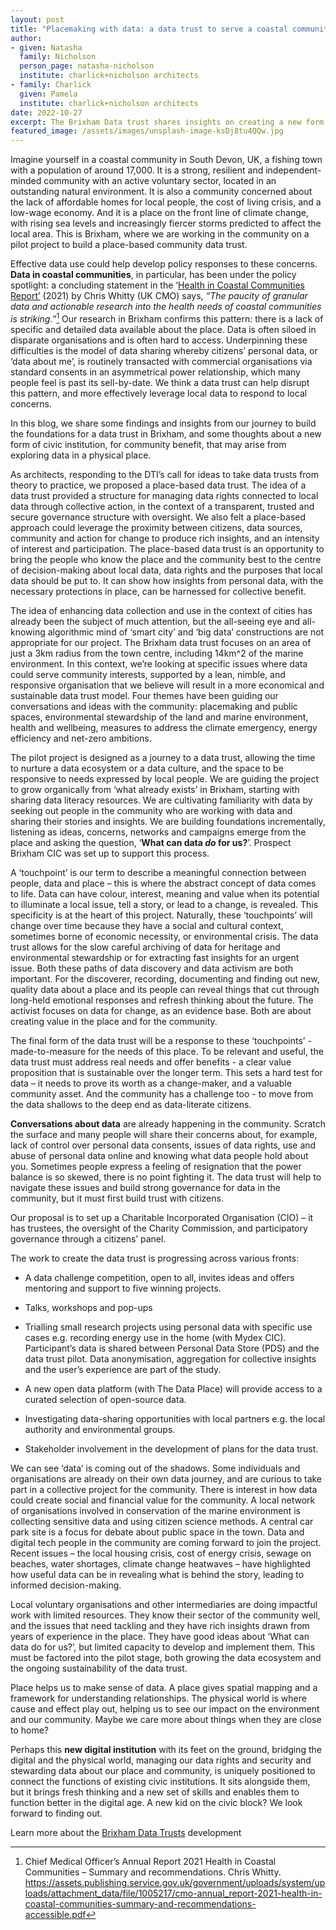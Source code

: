 ```yaml
---
layout: post
title: "Placemaking with data: a data trust to serve a coastal community"
author:
- given: Natasha
  family: Nicholson
  person_page: natasha-nicholson
  institute: charlick+nicholson architects
- family: Charlick
  given: Pamela
  institute: charlick+nicholson architects
date: 2022-10-27
excerpt: The Brixham Data trust shares insights on creating a new form of civic institution, for community benefit, that arises from exploring data in a coastal community in South Devon, UK.
featured_image: /assets/images/unsplash-image-ksDj8tu4QQw.jpg
---
```


Imagine yourself in a coastal community in South Devon, UK, a fishing
town with a population of around 17,000. It is a strong, resilient and
independent-minded community with an active voluntary sector, located in
an outstanding natural environment. It is also a community concerned
about the lack of affordable homes for local people, the cost of living
crisis, and a low-wage economy. And it is a place on the front line of
climate change, with rising sea levels and increasingly fiercer storms
predicted to affect the local area. This is Brixham, where we are
working in the community on a pilot project to build a place-based
community data trust.

Effective data use could help develop policy responses to these
concerns. **Data in coastal communities**, in particular, has been under
the policy spotlight: a concluding statement in the ‘[Health in Coastal
Communities
Report’](https://assets.publishing.service.gov.uk/government/uploads/system/uploads/attachment_data/file/1005217/cmo-annual_report-2021-health-in-coastal-communities-summary-and-recommendations-accessible.pdf)
[](https://assets.publishing.service.gov.uk/government/uploads/system/uploads/attachment_data/file/1005217/cmo-annual_%20%20report-2021-health-in-coastal-communities-summary-and-recommendations-accessible.pdf)
(2021) by Chris Whitty (UK CMO) says, *“The paucity of granular data and
actionable research into the health needs of coastal communities is
striking.”*[^whitty] Our research in Brixham confirms this pattern: there is a
lack of specific and detailed data available about the place. Data is
often siloed in disparate organisations and is often hard to access.
Underpinning these difficulties is the model of data sharing whereby
citizens’ personal data, or ‘data about me’, is routinely transacted
with commercial organisations via standard consents in an asymmetrical
power relationship, which many people feel is past its sell-by-date. We
think a data trust can help disrupt this pattern, and more effectively
leverage local data to respond to local concerns.

[^whitty]: Chief Medical Officer’s Annual Report 2021 Health in Coastal
Communities – Summary and recommendations. Chris Whitty.
<https://assets.publishing.service.gov.uk/government/uploads/system/uploads/attachment_data/file/1005217/cmo-annual_report-2021-health-in-coastal-communities-summary-and-recommendations-accessible.pdf>

In this blog, we share some findings and insights from our journey to
build the foundations for a data trust in Brixham, and some thoughts
about a new form of civic institution, for community benefit, that may
arise from exploring data in a physical place.

As architects, responding to the DTI’s call for ideas to take data
trusts from theory to practice, we proposed a place-based data trust.
The idea of a data trust provided a structure for managing data rights
connected to local data through collective action, in the context of a
transparent, trusted and secure governance structure with oversight. We
also felt a place-based approach could leverage the proximity between
citizens, data sources, community and action for change to produce rich
insights, and an intensity of interest and participation. The
place-based data trust is an opportunity to bring the people who know
the place and the community best to the centre of decision-making about
local data, data rights and the purposes that local data should be put
to. It can show how insights from personal data, with the necessary
protections in place, can be harnessed for collective benefit.

The idea of enhancing data collection and use in the context of cities
has already been the subject of much attention, but the all-seeing eye
and all-knowing algorithmic mind of ‘smart city’ and ‘big data’
constructions are not appropriate for our project. The Brixham data
trust focuses on an area of just a 3km radius from the town centre,
including 14km^2 of the marine environment. In this context, we’re
looking at specific issues where data could serve community interests,
supported by a lean, nimble, and responsive organisation that we believe
will result in a more economical and sustainable data trust model. Four
themes have been guiding our conversations and ideas with the community:
placemaking and public spaces, environmental stewardship of the land and
marine environment, health and wellbeing, measures to address the
climate emergency, energy efficiency and net-zero ambitions.

The pilot project is designed as a journey to a data trust, allowing the
time to nurture a data ecosystem or a data culture, and the space to be
responsive to needs expressed by local people. We are guiding the
project to grow organically from ‘what already exists’ in Brixham,
starting with sharing data literacy resources. We are cultivating
familiarity with data by seeking out people in the community who are
working with data and sharing their stories and insights. We are
building foundations incrementally, listening as ideas, concerns,
networks and campaigns emerge from the place and asking the question,
‘**What can data *do* for us?**’. Prospect Brixham CIC was set up to
support this process.

A ‘touchpoint’ is our term to describe a meaningful connection between
people, data and place – this is where the abstract concept of data
comes to life. Data can have colour, interest, meaning and value when
its potential to illuminate a local issue, tell a story, or lead to a
change, is revealed. This specificity is at the heart of this project.
Naturally, these ‘touchpoints’ will change over time because they have a
social and cultural context, sometimes borne of economic necessity, or
environmental crisis. The data trust allows for the slow careful
archiving of data for heritage and environmental stewardship or for
extracting fast insights for an urgent issue. Both these paths of data
discovery and data activism are both important. For the discoverer,
recording, documenting and finding out new, quality data about a place
and its people can reveal things that cut through long-held emotional
responses and refresh thinking about the future. The activist focuses on
data for change, as an evidence base. Both are about creating value in
the place and for the community.

The final form of the data trust will be a response to these
‘touchpoints’ - made-to-measure for the needs of this place. To be
relevant and useful, the data trust must address real needs and offer
benefits - a clear value proposition that is sustainable over the longer
term. This sets a hard test for data – it needs to prove its worth as a
change-maker, and a valuable community asset. And the community has a
challenge too - to move from the data shallows to the deep end as
data-literate citizens.

**Conversations about data** are already happening in the community.
Scratch the surface and many people will share their concerns about, for
example, lack of control over personal data consents, issues of data
rights, use and abuse of personal data online and knowing what data
people hold about you. Sometimes people express a feeling of resignation
that the power balance is so skewed, there is no point fighting it. The
data trust will help to navigate these issues and build strong
governance for data in the community, but it must first build trust with
citizens.

Our proposal is to set up a Charitable Incorporated Organisation (CIO) –
it has trustees, the oversight of the Charity Commission, and
participatory governance through a citizens’ panel.

The work to create the data trust is progressing across various fronts:

* A data challenge competition, open to all, invites ideas and
offers mentoring and support to five winning projects.

* Talks, workshops and pop-ups

* Trialling small research projects using personal data with
specific use cases e.g. recording energy use in the home (with Mydex
CIC). Participant’s data is shared between Personal Data Store (PDS) and
the data trust pilot. Data anonymisation, aggregation for collective
insights and the user’s experience are part of the study.

* A new open data platform (with The Data Place) will provide
access to a curated selection of open-source data.

* Investigating data-sharing opportunities with local partners e.g.
the local authority and environmental groups.

* Stakeholder involvement in the development of plans for the data
trust.

We can see ‘data’ is coming out of the shadows. Some individuals and
organisations are already on their own data journey, and are curious to
take part in a collective project for the community. There is interest
in how data could create social and financial value for the community. A
local network of organisations involved in conservation of the marine
environment is collecting sensitive data and using citizen science
methods. A central car park site is a focus for debate about public
space in the town. Data and digital tech people in the community are
coming forward to join the project. Recent issues – the local housing
crisis, cost of energy crisis, sewage on beaches, water shortages,
climate change heatwaves – have highlighted how useful data can be in
revealing what is behind the story, leading to informed decision-making.

Local voluntary organisations and other intermediaries are doing
impactful work with limited resources. They know their sector of the
community well, and the issues that need tackling and they have rich
insights drawn from years of experience in the place. They have good
ideas about ‘What can data do for us?’, but limited capacity to develop
and implement them. This must be factored into the pilot stage, both
growing the data ecosystem and the ongoing sustainability of the data
trust. 

Place helps us to make sense of data. A place gives spatial mapping and
a framework for understanding relationships. The physical world is where
cause and effect play out, helping us to see our impact on the
environment and our community. Maybe we care more about things when they
are close to home?

Perhaps this **new digital institution** with its feet on the ground,
bridging the digital and the physical world, managing our data rights
and security and stewarding data about our place and community, is
uniquely positioned to connect the functions of existing civic
institutions. It sits alongside them, but it brings fresh thinking and a
new set of skills and enables them to function better in the digital
age. A new kid on the civic block? We look forward to finding out.

Learn more about the [Brixham Data Trusts](https://prospectbrixham.org)
development
